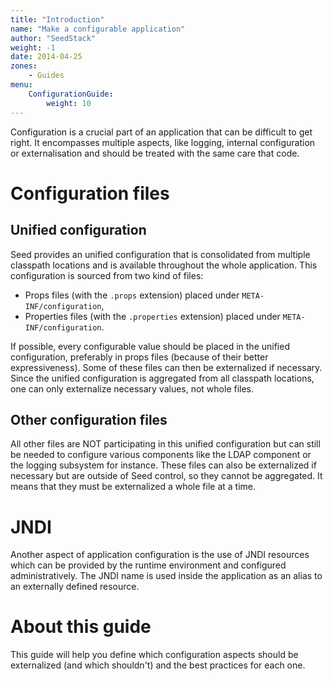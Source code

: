 ```yaml
---
title: "Introduction"
name: "Make a configurable application"
author: "SeedStack"
weight: -1
date: 2014-04-25
zones:
    - Guides
menu:
    ConfigurationGuide:
        weight: 10
---
```


Configuration is a crucial part of an application that can be difficult to get right. It encompasses multiple aspects,
like logging, internal configuration or externalisation and should be treated with the same care that code.

# Configuration files

## Unified configuration
Seed provides an unified configuration that is consolidated from multiple classpath locations and is available throughout
the whole application. This configuration is sourced from two kind of files:
  
  * Props files (with the `.props` extension) placed under `META-INF/configuration`,
  * Properties files (with the `.properties` extension) placed under `META-INF/configuration`.

If possible, every configurable value should be placed in the unified configuration, preferably in props files (because
of their better expressiveness). Some of these files can then be externalized if necessary. Since the unified configuration
is aggregated from all classpath locations, one can only externalize necessary values, not whole files.

  
## Other configuration files
All other files are NOT participating in this unified configuration but can still be needed to configure various components
like the LDAP component or the logging subsystem for instance. These files can also be externalized if necessary but are
outside of Seed control, so they cannot be aggregated. It means that they must be externalized a whole file at a time.
 
# JNDI
Another aspect of application configuration is the use of JNDI resources which can be provided by the runtime environment
and configured administratively. The JNDI name is used inside the application as an alias to an externally defined resource.
 
# About this guide 

This guide will help you define which configuration aspects should be externalized (and which shouldn't) and the
best practices for each one.